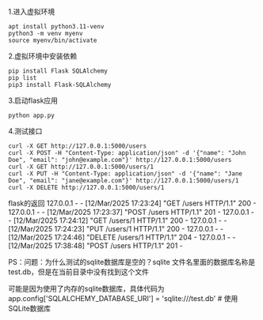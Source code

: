 1.进入虚拟环境

```
apt install python3.11-venv
python3 -m venv myenv
source myenv/bin/activate
```

2.虚拟环境中安装依赖
```
pip install Flask SQLAlchemy
pip list
pip3 install Flask-SQLAlchemy
```

3.启动flask应用
```
python app.py
```

4.测试接口
```
curl -X GET http://127.0.0.1:5000/users
curl -X POST -H "Content-Type: application/json" -d '{"name": "John Doe", "email": "john@example.com"}' http://127.0.0.1:5000/users
curl -X GET http://127.0.0.1:5000/users/1
curl -X PUT -H "Content-Type: application/json" -d '{"name": "Jane Doe", "email": "jane@example.com"}' http://127.0.0.1:5000/users/1
curl -X DELETE http://127.0.0.1:5000/users/1
```


flask的返回
127.0.0.1 - - [12/Mar/2025 17:23:24] "GET /users HTTP/1.1" 200 -
127.0.0.1 - - [12/Mar/2025 17:23:37] "POST /users HTTP/1.1" 201 -
127.0.0.1 - - [12/Mar/2025 17:24:12] "GET /users/1 HTTP/1.1" 200 -
127.0.0.1 - - [12/Mar/2025 17:24:23] "PUT /users/1 HTTP/1.1" 200 -
127.0.0.1 - - [12/Mar/2025 17:24:46] "DELETE /users/1 HTTP/1.1" 204 -
127.0.0.1 - - [12/Mar/2025 17:38:48] "POST /users HTTP/1.1" 201 -


PS：问题：为什么测试的sqlite数据库是空的？sqlite 文件名里面的数据库名称是test.db，但是在当前目录中没有找到这个文件

可能是因为使用了内存的sqlite数据库，具体代码为
app.config['SQLALCHEMY_DATABASE_URI'] = 'sqlite:///test.db'  # 使用SQLite数据库